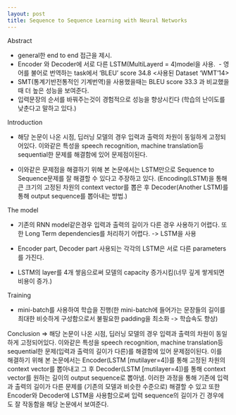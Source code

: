 ```yaml
---
layout: post
title: Sequence to Sequence Learning with Neural Networks
---
```




Abstract

 - general한 end to end 접근을 제시.
 - Encoder 와 Decoder에 서로 다른 LSTM(MultiLayerd = 4)model을 사용.  - 영어를 불어로 번역하는 task에서 ‘BLEU’ score 34.8 <사용된 Dataset ‘WMT’14>
 - SMT(통계기반전통적인 기계번역)을 사용했을때는 BLEU score 33.3 과 비교했을때 더 높은 성능을 보여준다.
 - 입력문장의 순서를 바꿔주는것이 경험적으로 성능을 향상시킨다 (학습의 난이도를 낮춘다고 말하고 있다.)

Introduction

 - 해당 논문이 나온 시점, 딥러닝 모델의 경우 입력과 출력의 차원이 동일하게 고정되어있다. 이와같은 특성을 speech recognition, machine translation등 sequential한 문제를 해결함에 있어 문제점이된다.

 - 이와같은 문제점을 해결하기 위해 본 논문에서는 LSTM만으로 Sequence to Sequence문제를 잘 해결할 수 있다고 주장하고 있다. (Encoding(LSTM)을 통해 큰 크기의 고정된 차원의 context vector를 뽑은 후 Decoder(Another LSTM)를 통해 output sequence를 뽑아내는 방법.)


The model

 - 기존의 RNN model같은경우 입력과 출력의 길이가 다른 경우 사용하기 어렵다. 또 한 Long Term dependencies를 처리하기 어렵다. -> LSTM을 사용

 - Encoder part, Decoder part 사용되는 각각의 LSTM은 서로 다른 parameters를 가진다.
 - LSTM의 layer를 4개 쌓음으로써 모델의 capacity 증가시킴(너무 깊게 쌓게되면 비용이 증가.)


Training

 - mini-batch를 사용하여 학습을 진행(한 mini-batch에 들어가는 문장들의 길이를 최대한 비슷하게 구성함으로서 불필요한 padding을 최소화 -> 학습속도 향상)



Conclusion
 => 해당 논문이 나온 시점, 딥러닝 모델의 경우 입력과 출력의 차원이 동일하게 고정되어있다. 이와같은 특성을 speech recognition, machine translation등 sequential한 문제(입력과 출력의 길이가 다른)를 해결함에 있어 문제점이된다. 이를 해결하기 위해 본 논문에서는 Encoder(LSTM [mutilayer=4])를 통해 고정된 차원의 context vector를 뽑아내고 그 후 Decoder(LSTM [mutilayer=4])를 통해 context vector를 원하는 길이의 output sequence로 뽑아냄. 이러한 과정을 통해 기존에 입력과 출력의 길이가 다른 문제를 (기존의 모델과 비슷한 수준으로) 해결할 수 있고 또한 Encoder와 Decoder에 LSTM을 사용함으로써 입력 sequence의 길이가 긴 경우에도 잘 작동함을 해당 논문에서 보여준다.

